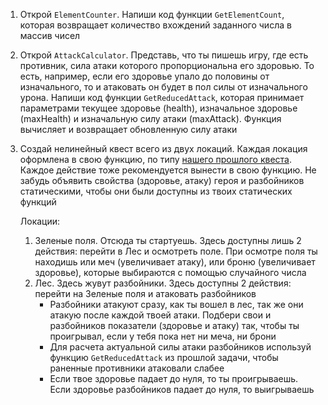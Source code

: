 1. Открой `ElementCounter`. Напиши код функции `GetElementCount`, которая возвращает количество вхождений заданного числа в массив чисел

2. Открой `AttackCalculator`. Представь, что ты пишешь игру, где есть противник, сила атаки которого пропорциональна его здоровью. То есть, например, если его здоровье упало до половины от изначального, то и атаковать он будет в пол силы от изначального урона. Напиши код функции `GetReducedAttack`, которая принимает параметрами текущее здоровье (health), изначальное здоровье (maxHealth) и изначальную силу атаки (maxAttack). Функция вычисляет и возвращает обновленную силу атаки

3. Создай нелинейный квест всего из двух локаций. Каждая локация оформлена в свою функцию, по типу [нашего прошлого квеста](https://github.com/CSharpLords/Shared/blob/45dfa61e01d617ea1de75bc5f55d4390d4b885ea/06.%20functions/Quest2/Quest2/Program.cs#L7). Каждое действие тоже рекомендуется вынести в свою функцию. Не забудь объявить свойства (здоровье, атаку) героя и разбойников статическими, чтобы они были доступны из твоих статических функций

   Локации:

   1. Зеленые поля. Отсюда ты стартуешь. Здесь доступны лишь 2 действия: перейти в Лес и осмотреть поле.  При осмотре поля ты находишь или меч (увеличивает атаку), или броню (увеличивает здоровье), которые выбираются с помощью случайного числа
   2. Лес. Здесь жувут разбойники. Здесь доступны 2 действия: перейти на Зеленые поля и атаковать разбойников
      - Разбойники атакуют сразу, как ты вошел в лес, так же они атакую после каждой твоей атаки. Подбери свои и разбойников показатели (здоровье и атаку) так, чтобы ты проигрывал, если у тебя пока нет ни меча, ни брони
      - Для расчета актуальной силы атаки разбойников используй функцию `GetReducedAttack` из прошлой задачи, чтобы раненные противники атаковали слабее
      - Если твое здоровье падает до нуля, то ты проигрываешь. Если здоровье разбойников падает до нуля, то выигрываешь

